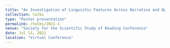 ```yaml
---
title: "An Investigation of Linguistic Features Across Narrative and Opinion Genres in 4th Grade Writing"
collection: talks
type: "Poster presentation"
permalink: /talks/2021-1
venue: "Society for the Scientific Study of Reading Conference"
date: Jul 13, 2021
location: "Virtual Conference"
---
```

